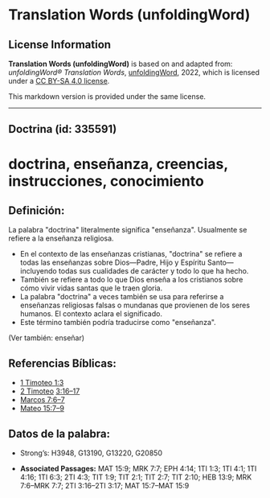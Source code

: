 # Translation Words (unfoldingWord)

## License Information

**Translation Words (unfoldingWord)** is based on and adapted from: _unfoldingWord® Translation Words_, [unfoldingWord](https://unfoldingword.org/utw), 2022, which is licensed under a [CC BY-SA 4.0 license](https://creativecommons.org/licenses/by-sa/4.0/legalcode.en).

This markdown version is provided under the same license.



--------------------------------

## Doctrina (id: 335591)

doctrina, enseñanza, creencias, instrucciones, conocimiento
===========================================================

Definición:
-----------

La palabra "doctrina" literalmente significa "enseñanza". Usualmente se refiere a la enseñanza religiosa.

* En el contexto de las enseñanzas cristianas, "doctrina" se refiere a todas las enseñanzas sobre Dios—Padre, Hijo y Espíritu Santo—incluyendo todas sus cualidades de carácter y todo lo que ha hecho.
* También se refiere a todo lo que Dios enseña a los cristianos sobre cómo vivir vidas santas que le traen gloria.
* La palabra "doctrina" a veces también se usa para referirse a enseñanzas religiosas falsas o mundanas que provienen de los seres humanos. El contexto aclara el significado.
* Este término también podría traducirse como "enseñanza".

(Ver también: enseñar)

Referencias Bíblicas:
---------------------

* [1 Timoteo 1:3](https://ref.ly/1Tim1:3)
* [2 Timoteo](https://ref.ly/1Tim1:3) [3:16–17](https://ref.ly/2Tim3:16-2Tim3:17)
* [Marcos 7:6–7](https://ref.ly/Mark7:6-Mark7:7)
* [Mateo 15:7–9](https://ref.ly/Matt15:7-Matt15:9)

Datos de la palabra:
--------------------

* Strong’s: H3948, G13190, G13220, G20850

* **Associated Passages:** MAT 15:9; MRK 7:7; EPH 4:14; 1TI 1:3; 1TI 4:1; 1TI 4:16; 1TI 6:3; 2TI 4:3; TIT 1:9; TIT 2:1; TIT 2:7; TIT 2:10; HEB 13:9; MRK 7:6–MRK 7:7; 2TI 3:16–2TI 3:17; MAT 15:7–MAT 15:9

